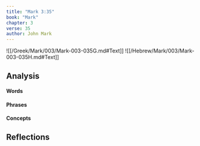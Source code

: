 ```yaml
---
title: "Mark 3:35"
book: "Mark"
chapter: 3
verse: 35
author: John Mark
---
```

![[/Greek/Mark/003/Mark-003-035G.md#Text]]
![[/Hebrew/Mark/003/Mark-003-035H.md#Text]]

## Analysis

#### Words

#### Phrases

#### Concepts

## Reflections
